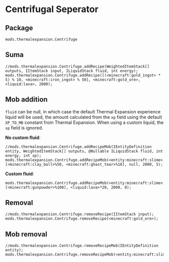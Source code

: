 # Centrifugal Seperator

## Package
`mods.thermalexpansion.Centrifuge`

## Suma

```zenscript
//mods.thermalexpansion.Centrifuge.addRecipe(WeightedItemStack[] outputs, IItemStack input, ILiquidStack fluid, int energy);
mods.thermalexpansion.Centrifuge.addRecipe([(<minecraft:gold_ingot> * 5) % 10, <minecraft:iron_ingot> % 50], <minecraft:gold_ore>, <liquid:lava>, 2000);

```

## Mob addition

`fluid` can be null, in which case the default Thermal Expansion experience liquid will be used, the amount calculated from the `xp` field using the default `XP_TO_MB` constant from Thermal Expansion. When using a custom liquid, the `xp` field is ignored.

**No custom fluid**:

```zenscript
//mods.thermalexpansion.Centrifuge.addRecipeMob(IEntityDefinition entity, WeightedItemStack[] outputs, @Nullable ILiquidStack fluid, int energy, int xp);
mods.thermalexpansion.Centrifuge.addRecipeMob(<entity:minecraft:slime>, [<minecraft:clay_ball>%50, <minecraft:ghast_tear>%10], null, 2000, 5);
```

**Custom fluid**:

```zenscript
mods.thermalexpansion.Centrifuge.addRecipeMob(<entity:minecraft:slime>, [<minecraft:gunpowder>%100], <liquid:lava>*20, 2000, 0);
```

## Removal

```zenscript
//mods.thermalexpansion.Centrifuge.removeRecipe(IItemStack input);
mods.thermalexpansion.Centrifuge.removeRecipe(<minecraft:gold_ore>);
```

## Mob removal

```zenscript
//mods.thermalexpansion.Centrifuge.removeRecipeMob(IEntityDefinition entity);
mods.thermalexpansion.Centrifuge.removeRecipeMob(<entity:minecraft:slime>);
```
